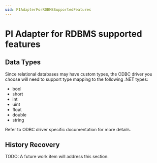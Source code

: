 ```yaml
---
uid: PIAdapterForRDBMSSupportedFeatures
---
```


# PI Adapter for RDBMS supported features

## Data Types

Since relational databases may have custom types, the ODBC driver you choose will need to support type mapping to the following .NET types:

- bool
- short
- int 
- uint
- float
- double
- string

Refer to ODBC driver specific documentation for more details.

## History Recovery

TODO: A future work item will address this section.
